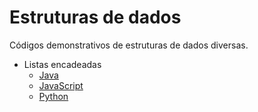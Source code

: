 # Estruturas de dados 

Códigos demonstrativos de estruturas de dados diversas.

* Listas encadeadas 
  * [Java](../master/listas-encadeadas/java)
  * [JavaScript](../master/listas-encadeadas/javascript)
  * [Python](../master/listas-encadeadas/python)
